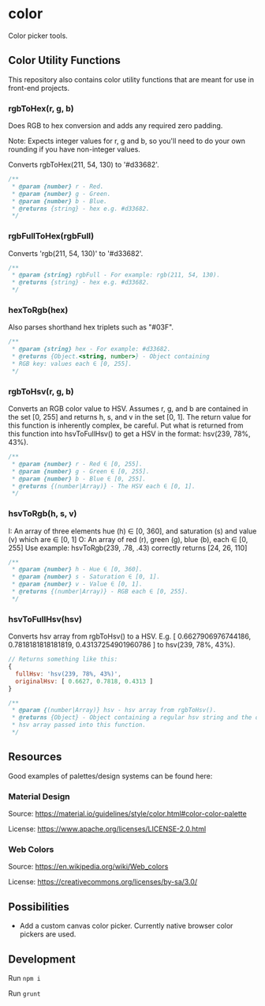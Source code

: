 # color

Color picker tools.

## Color Utility Functions

This repository also contains color utility functions that are meant for use in
front-end projects.

### rgbToHex(r, g, b)

Does RGB to hex conversion and adds any required zero padding.

Note: Expects integer values for r, g and b, so you'll need to do 
your own rounding if you have non-integer values.

Converts rgbToHex(211, 54, 130) to '#d33682'.

```js
/**
 * @param {number} r - Red.
 * @param {number} g - Green.
 * @param {number} b - Blue.
 * @returns {string} - hex e.g. #d33682.
 */
```

### rgbFullToHex(rgbFull)

Converts 'rgb(211, 54, 130)' to '#d33682'.

```js
/**
 * @param {string} rgbFull - For example: rgb(211, 54, 130).
 * @returns {string} - hex e.g. #d33682.
 */
```

### hexToRgb(hex)

Also parses shorthand hex triplets such as "#03F".

```js
/**
 * @param {string} hex - For example: #d33682.
 * @returns {Object.<string, number>} - Object containing 
 * RGB key: values each ∈ [0, 255].
 */
```

### rgbToHsv(r, g, b)

Converts an RGB color value to HSV.
Assumes r, g, and b are contained in the set [0, 255] and
returns h, s, and v in the set [0, 1].
The return value for this function is inherently complex, be careful.
Put what is returned from this function into hsvToFullHsv() 
to get a HSV in the format: hsv(239, 78%, 43%).

```js
/**
 * @param {number} r - Red ∈ [0, 255].
 * @param {number} g - Green ∈ [0, 255].
 * @param {number} b - Blue ∈ [0, 255].
 * @returns {(number|Array)} - The HSV each ∈ [0, 1].
 */
```

### hsvToRgb(h, s, v)

I: An array of three elements hue (h) ∈ [0, 360], and saturation (s) 
and value (v) which are ∈ [0, 1]
O: An array of red (r), green (g), blue (b), each ∈ [0, 255]
Use example: hsvToRgb(239, .78, .43) correctly returns [24, 26, 110]

```js
/**
 * @param {number} h - Hue ∈ [0, 360].
 * @param {number} s - Saturation ∈ [0, 1].
 * @param {number} v - Value ∈ [0, 1].
 * @returns {(number|Array)} - RGB each ∈ [0, 255].
 */
```

### hsvToFullHsv(hsv)

Converts hsv array from rgbToHsv() to a HSV.
E.g. [ 0.6627906976744186, 0.7818181818181819, 0.43137254901960786 ]
to hsv(239, 78%, 43%).

```js
// Returns something like this:
{
  fullHsv: 'hsv(239, 78%, 43%)',
  originalHsv: [ 0.6627, 0.7818, 0.4313 ]
}
```

```js
/**
 * @param {(number|Array)} hsv - hsv array from rgbToHsv().
 * @returns {Object} - Object containing a regular hsv string and the original
 * hsv array passed into this function.
 */
```

## Resources

Good examples of palettes/design systems can be found here:

### Material Design

Source: https://material.io/guidelines/style/color.html#color-color-palette

License: https://www.apache.org/licenses/LICENSE-2.0.html

### Web Colors

Source: https://en.wikipedia.org/wiki/Web_colors

License: https://creativecommons.org/licenses/by-sa/3.0/

## Possibilities

- Add a custom canvas color picker. Currently native browser color 
pickers are used.

## Development

Run `npm i`

Run `grunt`